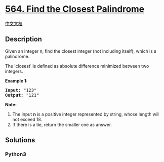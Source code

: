 # [564. Find the Closest Palindrome](https://leetcode.com/problems/find-the-closest-palindrome)

[中文文档](/leetcode/0500-0599/0564.Find%20the%20Closest%20Palindrome/README.md)

## Description

<p>Given an integer n, find the closest integer (not including itself), which is a palindrome. </p>

<p>The 'closest' is defined as absolute difference minimized between two integers.</p>

<p><b>Example 1:</b><br />
<pre>
<b>Input:</b> "123"
<b>Output:</b> "121"
</pre>
</p>

<p><b>Note:</b><br>
<ol>
<li>The input <b>n</b> is a positive integer represented by string, whose length will not exceed 18.</li>
<li>If there is a tie, return the smaller one as answer.</li>
</ol>
</p>

## Solutions

<!-- tabs:start -->

### **Python3**

```python

```

<!-- tabs:end -->
